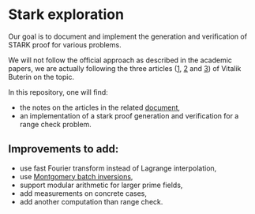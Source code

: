 # Stark exploration

Our goal is to document and implement the generation and verification of STARK proof for various problems.

We will not follow the official approach as described in the academic papers, we are actually following the three articles ([1](https://vitalik.eth.limo/general/2017/11/09/starks_part_1.html), [2](https://vitalik.eth.limo/general/2017/11/22/starks_part_2.html) and [3](https://vitalik.eth.limo/general/2018/07/21/starks_part_3.html)) of Vitalik Buterin on the topic.

In this repository, one will find:
- the notes on the articles in the related [document](./ARTICLES_NOTES.md),
- an implementation of a stark proof generation and verification for a range check problem.


## Improvements to add:
- use fast Fourier transform instead of Lagrange interpolation,
- use [Montgomery batch inversions](https://books.google.fr/books?id=kGu4lTznRdgC&pg=PA54&lpg=PA54&dq=montgomery+batch+inversion&source=bl&ots=tPJcPPOrCe&sig=Z3p_6YYwYloRU-f1K-nnv2D8lGw&hl=en&sa=X&redir_esc=y#v=onepage&q=montgomery%20batch%20inversion&f=false),
- support modular arithmetic for larger prime fields,
- add measurements on concrete cases,
- add another computation than range check.

